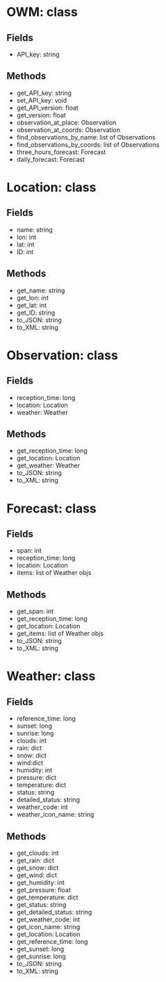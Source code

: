 OWM: class
==========
Fields
------
+ API_key: string

Methods
-------
+ get_API_key: string
+ set_API_key: void
+ get_API_version: float
+ get_version: float
+ observation_at_place: Observation
+ observation_at_coords: Observation
+ find_observations_by_name: list of Observations
+ find_observations_by_coords: list of Observations
+ three_hours_forecast: Forecast
+ daily_forecast: Forecast


Location: class
===============
Fields
------
+ name: string
+ lon: int
+ lat: int
+ ID: int

Methods
-------
+ get_name: string
+ get_lon: int
+ get_lat: int
+ get_ID: string
+ to_JSON: string
+ to_XML: string


Observation: class
==================
Fields
------
+ reception_time: long
+ location: Location
+ weather: Weather

Methods
-------
+ get_reception_time: long
+ get_location: Location
+ get_weather: Weather
+ to_JSON: string
+ to_XML: string

Forecast: class
===============

Fields
------
+ span: int
+ reception_time: long
+ location: Location
+ items: list of Weather objs

Methods
-------
+ get_span: int
+ get_reception_time: long
+ get_location: Location
+ get_items: list of Weather objs
+ to_JSON: string
+ to_XML: string


Weather: class
==============

Fields
------
+ reference_time: long
+ sunset: long
+ sunrise: long
+ clouds: int
+ rain: dict
+ snow: dict
+ wind:dict
+ humidity: int
+ pressure: dict
+ temperature: dict
+ status: string
+ detailed_status: string
+ weather_code: int
+ weather_icon_name: string

Methods
-------
+ get_clouds: int
+ get_rain: dict
+ get_snow: dict
+ get_wind: dict
+ get_humidity: int
+ get_pressure: float
+ get_temperature: dict
+ get_status: string
+ get_detailed_status: string
+ get_weather_code: int
+ get_icon_name: string
+ get_location: Location
+ get_reference_time: long
+ get_sunset: long
+ get_sunrise: long
+ to_JSON: string
+ to_XML: string